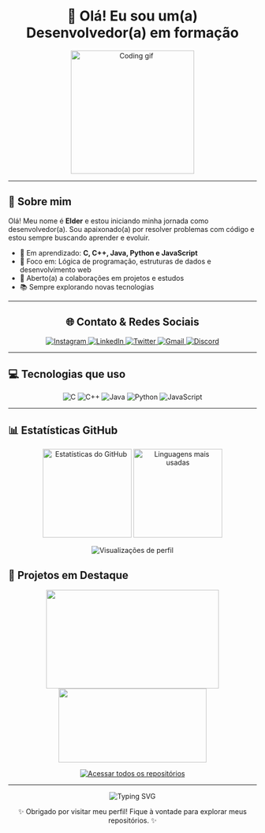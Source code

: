 <!-- Banner principal -->
<h1 align="center">👋 Olá! Eu sou um(a) Desenvolvedor(a) em formação</h1>
<p align="center">
  <img src="https://media.giphy.com/media/qgQUggAC3Pfv687qPC/giphy.gif" width="250" alt="Coding gif">
</p>

---

<!-- Sobre mim -->
## 🧠 Sobre mim

Olá! Meu nome é **Elder** e estou iniciando minha jornada como desenvolvedor(a). Sou apaixonado(a) por resolver problemas com código e estou sempre buscando aprender e evoluir.

- 🚀 Em aprendizado: **C, C++, Java, Python e JavaScript**
- 🎯 Foco em: Lógica de programação, estruturas de dados e desenvolvimento web
- 🤝 Aberto(a) a colaborações em projetos e estudos
- 📚 Sempre explorando novas tecnologias

---

<!-- Redes sociais centralizadas -->
<h2 align="center">🌐 Contato & Redes Sociais</h2>

<p align="center">
  <a href="https://www.instagram.com/doutorwho123" target="_blank">
    <img src="https://img.shields.io/badge/Instagram-%23E4405F.svg?&style=for-the-badge&logo=instagram&logoColor=white" alt="Instagram"/>
  </a>
  <a href="https://www.linkedin.com/in/aaa" target="_blank">
    <img src="https://img.shields.io/badge/LinkedIn-%230077B5.svg?&style=for-the-badge&logo=linkedin&logoColor=white" alt="LinkedIn"/>
  </a>
  <a href="https://twitter.com/redle_doutor" target="_blank">
    <img src="https://img.shields.io/badge/Twitter-%231DA1F2.svg?&style=for-the-badge&logo=twitter&logoColor=white" alt="Twitter"/>
  </a>
  <a href="mailto:aaa@gmail.com">
    <img src="https://img.shields.io/badge/Gmail-D14836?style=for-the-badge&logo=gmail&logoColor=white" alt="Gmail"/>
  </a>
  <a href="https://discord.com/channels/@doutorwho" target="_blank">
    <img src="https://img.shields.io/badge/Discord-7289DA?style=for-the-badge&logo=discord&logoColor=white" alt="Discord"/>
  </a>
</p>

---

<!-- Tecnologias que usa -->
## 💻 Tecnologias que uso

<p align="center">
  <img src="https://img.shields.io/badge/C-00599C?style=for-the-badge&logo=c&logoColor=white" alt="C">
  <img src="https://img.shields.io/badge/C++-00599C?style=for-the-badge&logo=c%2B%2B&logoColor=white" alt="C++">
  <img src="https://img.shields.io/badge/Java-ED8B00?style=for-the-badge&logo=java&logoColor=white" alt="Java">
  <img src="https://img.shields.io/badge/Python-3776AB?style=for-the-badge&logo=python&logoColor=white" alt="Python">
  <img src="https://img.shields.io/badge/JavaScript-F7DF1E?style=for-the-badge&logo=javascript&logoColor=black" alt="JavaScript">
</p>

---

<!-- Estatísticas GitHub -->
## 📊 Estatísticas GitHub

<p align="center">
  <img height="180em" src="https://github-readme-stats.vercel.app/api?username=doutorwho&show_icons=true&theme=tokyonight&include_all_commits=true&count_private=true&locale=pt-br" alt="Estatísticas do GitHub"/>
  <img height="180em" src="https://github-readme-stats.vercel.app/api/top-langs/?username=doutorwho&layout=compact&langs_count=7&theme=tokyonight&locale=pt-br" alt="Linguagens mais usadas"/>
</p>

<!-- Visualizações de perfil -->
<p align="center">
  <img src="https://komarev.com/ghpvc/?username=doutorwho&color=blue&locale=pt-br" alt="Visualizações de perfil"/>
</p>



<!-- Projetos em destaque -->
## 🚀 Projetos em Destaque

<p align="center">
  <a href="https://github.com/doutorwho/Carro-Pipa" target="_blank">
    <img height="200em" width="350em"  src="https://github-readme-stats.vercel.app/api/pin/?username=doutorwho&repo=Carro-Pipa&theme=tokyonight" />
  </a>
  <a href="https://github.com/doutorwho/Playlerning" target="_blank">
    <img height="150em" width="300em"   src="https://github-readme-stats.vercel.app/api/pin/?username=doutorwho&repo=Playlerning&theme=tokyonight" />
  </a>
</p>

<p align="center">
  <a href="https://github.com/doutorwho?tab=repositories" target="_blank">
    <img src="https://img.shields.io/badge/Acessar%20todos%20os%20repositórios-181717?style=for-the-badge&logo=github&logoColor=white" alt="Acessar todos os repositórios" />
  </a>
</p>

---


<!-- Footer -->
<p align="center">
  <img src="https://readme-typing-svg.demolab.com/?lines=Estudando+programação+todos+os+dias!;Desenvolvendo+projetos+legais+em+C,+Java,+e+mais!;Compartilhando+minha+evolução+no+GitHub!" alt="Typing SVG">
</p>

<p align="center">
  ✨ Obrigado por visitar meu perfil! Fique à vontade para explorar meus repositórios. ✨
</p>

